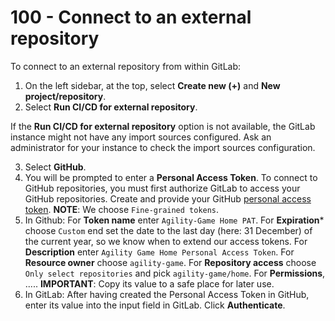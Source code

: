 # 100 - Connect to an external repository

To connect to an external repository from within GitLab:

1. On the left sidebar, at the top, select **Create new (+)** and **New project/repository**.
2. Select **Run CI/CD for external repository**.

If the **Run CI/CD for external repository** option is not available, the GitLab instance might not have any import sources configured. Ask an administrator for your instance to check the import sources configuration.

3. Select **GitHub**.
4. You will be prompted to enter a **Personal Access Token**. To connect to GitHub repositories, you must first authorize GitLab to access your GitHub repositories. Create and provide your GitHub [personal access token](https://github.com/settings/tokens?type=beta). **NOTE**: We choose ```Fine-grained tokens```.
5. In Github: For **Token name** enter ```Agility-Game Home PAT```. For **Expiration*** choose ```Custom``` end set the date to the last day (here: 31 December) of the current year, so we know when to extend our access tokens. For **Description** enter ```Agility Game Home Personal Access Token```. For **Resource owner** choose ```agility-game```. For **Repository access** choose ```Only select repositories``` and pick ```agility-game/home```. For **Permissions**, ..... **IMPORTANT**: Copy its value to a safe place for later use.
6. In GitLab: After having created the Personal Access Token in GitHub, enter its value into the input field in GitLab. Click **Authenticate**.
